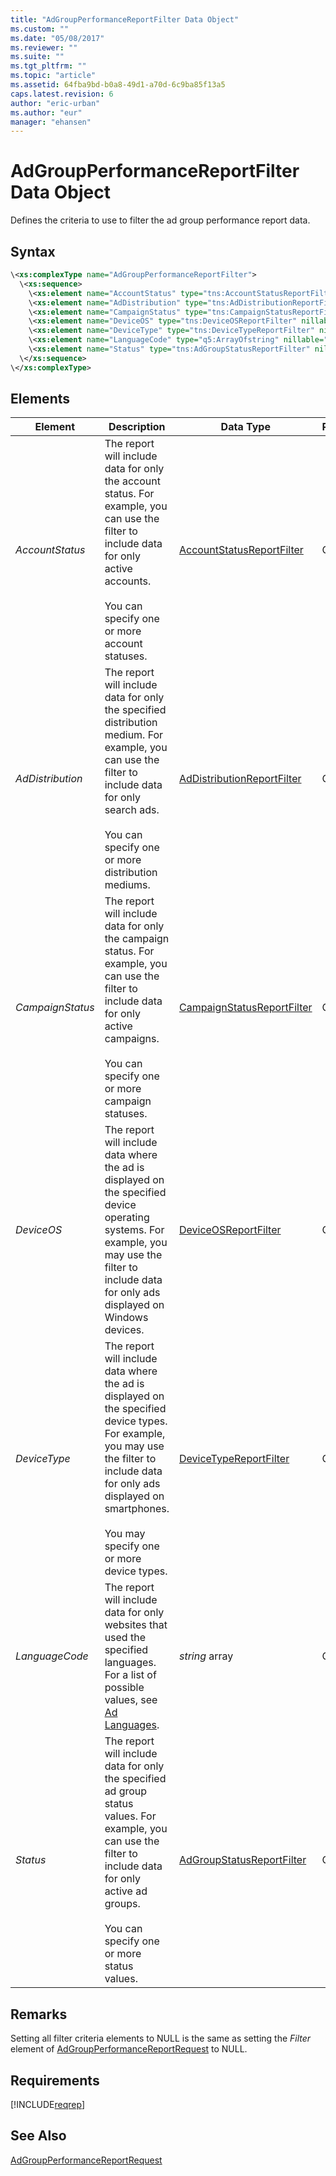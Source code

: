 ```yaml
---
title: "AdGroupPerformanceReportFilter Data Object"
ms.custom: ""
ms.date: "05/08/2017"
ms.reviewer: ""
ms.suite: ""
ms.tgt_pltfrm: ""
ms.topic: "article"
ms.assetid: 64fba9bd-b0a8-49d1-a70d-6c9ba85f13a5
caps.latest.revision: 6
author: "eric-urban"
ms.author: "eur"
manager: "ehansen"
---
```

# AdGroupPerformanceReportFilter Data Object
Defines the criteria to use to filter the ad group performance report data.

## Syntax

```xml
\<xs:complexType name="AdGroupPerformanceReportFilter">
  \<xs:sequence>
    \<xs:element name="AccountStatus" type="tns:AccountStatusReportFilter" nillable="true" minOccurs="0"/>
    \<xs:element name="AdDistribution" type="tns:AdDistributionReportFilter" nillable="true" minOccurs="0"/>
    \<xs:element name="CampaignStatus" type="tns:CampaignStatusReportFilter" nillable="true" minOccurs="0"/>
    \<xs:element name="DeviceOS" type="tns:DeviceOSReportFilter" nillable="true" minOccurs="0"/>
    \<xs:element name="DeviceType" type="tns:DeviceTypeReportFilter" nillable="true" minOccurs="0"/>
    \<xs:element name="LanguageCode" type="q5:ArrayOfstring" nillable="true" minOccurs="0" xmlns:q5="http://schemas.microsoft.com/2003/10/Serialization/Arrays"/>
    \<xs:element name="Status" type="tns:AdGroupStatusReportFilter" nillable="true" minOccurs="0"/>
  \</xs:sequence>
\</xs:complexType>
```

## <a name="Elements"></a>Elements

|Element|Description|Data Type|Required/Optional|
|-----------|---------------|-------------|---------------------|
|*AccountStatus*|The report will include data for only the account status. For example, you can use the filter to include data for only active accounts.<br /><br />You can specify one or more account statuses.|[AccountStatusReportFilter](../reporting-api/accountstatusreportfilter-value-set.md)|Optional|
|*AdDistribution*|The report will include data for only the specified distribution medium. For example, you can use the filter to include data for only search ads.<br /><br />You can specify one or more distribution mediums.|[AdDistributionReportFilter](../reporting-api/addistributionreportfilter-value-set.md)|Optional|
|*CampaignStatus*|The report will include data for only the campaign status. For example, you can use the filter to include data for only active campaigns.<br /><br />You can specify one or more campaign statuses.|[CampaignStatusReportFilter](../reporting-api/campaignstatusreportfilter-value-set.md)|Optional|
|*DeviceOS*|The report will include data where the ad is displayed on the specified device operating systems. For example, you may use the filter to include data for only ads displayed on Windows devices.|[DeviceOSReportFilter](../reporting-api/deviceosreportfilter-value-set.md)|Optional|
|*DeviceType*|The report will include data where the ad is displayed on the specified device types. For example, you may use the filter to include data for only ads displayed on smartphones.<br /><br />You may specify one or more device types.|[DeviceTypeReportFilter](../reporting-api/devicetypereportfilter-value-set.md)|Optional|
|*LanguageCode*|The report will include data for only websites that used the specified languages. For a list of possible values, see [Ad Languages](http://msdn.microsoft.com/library/ac68ee2d-1cbc-4ea7-b648-68c21f8ffa3a).|*string* array|Optional|
|*Status*|The report will include data for only the specified ad group status values. For example, you can use the filter to include data for only active ad groups.<br /><br />You can specify one or more status values.|[AdGroupStatusReportFilter](../reporting-api/adgroupstatusreportfilter-value-set.md)|Optional|

## Remarks
Setting all filter criteria elements to NULL is the same as setting the *Filter* element of [AdGroupPerformanceReportRequest](../reporting-api/adgroupperformancereportrequest-data-object.md) to NULL.

## Requirements
[!INCLUDE[reqrep](../reporting-api/includes/reqrep.md)]
## See Also
[AdGroupPerformanceReportRequest](../reporting-api/adgroupperformancereportrequest-data-object.md)

